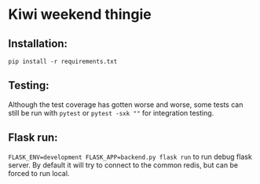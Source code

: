 # Kiwi weekend thingie
## Installation:
`pip install -r requirements.txt`
## Testing:
Although the test coverage has gotten worse and worse, some tests can still be run with `pytest` or `pytest -sxk ""` for integration testing.
## Flask run:
`FLASK_ENV=development FLASK_APP=backend.py flask run` to run debug flask server. By default it will try to connect to the common redis, but can be forced to run local.
